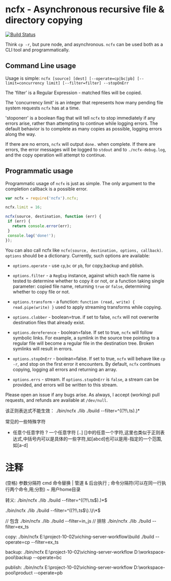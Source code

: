 # ncfx - Asynchronous recursive file & directory copying

[![Build Status](https://secure.travis-ci.org/AvianFlu/ncfx.png)](http://travis-ci.org/AvianFlu/ncfx)

Think `cp -r`, but pure node, and asynchronous.  `ncfx` can be used both as a CLI tool and programmatically.

## Command Line usage

Usage is simple: `ncfx [source] [dest] [--operate=cp|bc|pb] [--limit=concurrency limit]
[--filter=filter] --stopOnErr`

The 'filter' is a Regular Expression - matched files will be copied.

The 'concurrency limit' is an integer that represents how many pending file system requests `ncfx` has at a time.

'stoponerr' is a boolean flag that will tell `ncfx` to stop immediately if any
errors arise, rather than attempting to continue while logging errors. The default behavior is to complete as many copies as possible, logging errors along the way.

If there are no errors, `ncfx` will output `done.` when complete.  If there are errors, the error messages will be logged to `stdout` and to `./ncfx-debug.log`, and the copy operation will attempt to continue.

## Programmatic usage

Programmatic usage of `ncfx` is just as simple.  The only argument to the completion callback is a possible error.  

```javascript
var ncfx = require('ncfx').ncfx;

ncfx.limit = 16;

ncfx(source, destination, function (err) {
 if (err) {
   return console.error(err);
 }
 console.log('done!');
});
```

You can also call ncfx like `ncfx(source, destination, options, callback)`. 
`options` should be a dictionary. Currently, such options are available:

  * `options.operate` - use `cp`,`bc` or `pb`, for copy,backup and pblish.
  
  * `options.filter` - a `RegExp` instance, against which each file name is
    tested to determine whether to copy it or not, or a function taking single
    parameter: copied file name, returning `true` or `false`, determining
    whether to copy file or not.

  * `options.transform` - a function: `function (read, write) { read.pipe(write) }`
  used to apply streaming transforms while copying.

  * `options.clobber` - boolean=true. if set to false, `ncfx` will not overwrite 
  destination files that already exist.

  * `options.dereference` - boolean=false. If set to true, `ncfx` will follow symbolic
  links. For example, a symlink in the source tree pointing to a regular file
  will become a regular file in the destination tree. Broken symlinks will result in
  errors.

  * `options.stopOnErr` - boolean=false.  If set to true, `ncfx` will behave like `cp -r`,
  and stop on the first error it encounters. By default, `ncfx` continues copying, logging all
  errors and returning an array.

  * `options.errs` - stream. If `options.stopOnErr` is `false`, a stream can be provided, and errors will be written to this stream.

Please open an issue if any bugs arise.  As always, I accept (working) pull requests, and refunds are available at `/dev/null`.


该正则表达式不能生效：
./bin/ncfx ./lib ./build --filter=^((?!\\.ts$).)*$

常见的一些特殊字符
* 任意个任意字符
? 一个任意字符
[..] []中的任意一个字符,这里也类似于正则表达式,中括号内可以是具体的一些字符,如[abcd]也可以是用-指定的一个范围,如[a-d]
# 注释
(空格) 参数分隔符
cmd 命令替换
| 管道
& 后台执行
; 命令分隔符(可以在同一行执行两个命令,用;分割)
~ 用户home目录

转义:
./bin/ncfx ./lib ./build --filter=^\(\(\?\!\\.ts$\).\)\*\$

./bin/ncfx ./lib ./build --filter=^\(\(\?\!\\.ts$\).\)\*$

// 包含
./bin/ncfx ./lib ./build --filter=in_js
// 排除
./bin/ncfx ./lib ./build --filter=ex_ts

copy:
./bin/ncfx E:\\project-10-02\\viching-server-workflow\\build ./build --operate=cp --filter=ex_ts

backup:
./bin/ncfx E:\\project-10-02\\viching-server-workflow D:\\workspace-pool\\backup --operate=bc

publish:
./bin/ncfx E:\\project-10-02\\viching-server-workflow D:\\workspace-pool\\product --operate=pb



